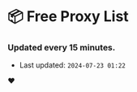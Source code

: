 # :package: Free Proxy List
### Updated every 15 minutes.

- Last updated: `2024-07-23 01:22`

:heart:
